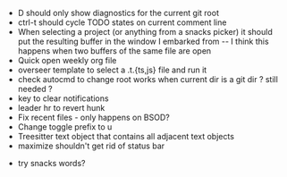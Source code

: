 - <leader>D should only show diagnostics for the current git root
- ctrl-t should cycle TODO states on current comment line
- When selecting a project (or anything from a snacks picker) it should put the
  resulting buffer in the window I embarked from -- I think this happens when
two buffers of the same file are open
- Quick open weekly org file
- overseer template to select a .t.{ts,js} file and run it
- check autocmd to change root works when current dir is a git dir ? still
needed ?
- key to clear notifications
- leader hr to revert hunk
- Fix recent files - only happens on BSOD?
- Change toggle prefix to <leader>u
- Treesitter text object that contains all adjacent text objects
- maximize shouldn't get rid of status bar
* try snacks words?
